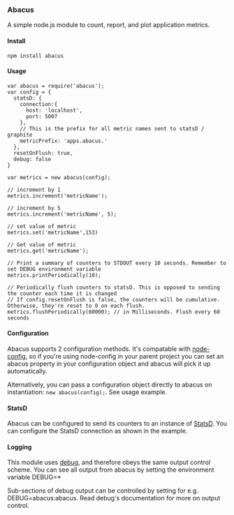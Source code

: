 ### Abacus
A simple node.js module to count, report, and plot application metrics.

#### Install
    npm install abacus
    
#### Usage
````
var abacus = require('abacus');
var config = {
  statsD: {
    connection:{
      host: 'localhost',
      port: 5007
    },
    // This is the prefix for all metric names sent to statsD / graphite
    metricPrefix: 'apps.abacus.'
  },
  resetOnFlush: true,
  debug: false
}

var metrics = new abacus(config);

// increment by 1
metrics.increment('metricName');

// increment by 5
metrics.increment('metricName', 5);

// set value of metric
metrics.set('metricName',153)

// Get value of metric
metrics.get('metricName');

// Print a summary of counters to STDOUT every 10 seconds. Remember to set DEBUG environment variable
metrics.printPeriodically(10);

// Periodically flush counters to statsD. This is opposed to sending the counter each time it is changed
// If config.resetOnFlush is false, the counters will be cumulative. Otherwise, they're reset to 0 on each flush.
metrics.flushPeriodically(60000); // in Milliseconds. Flush every 60 seconds
````

#### Configuration
Abacus supports 2 configuration methods. It's compatable with [node-config](http://lorenwest.github.com/node-config/latest/), so if you're using node-config in your parent project you can set an abacus property in your configuration object and abacus will pick it up automatically.

Alternatively, you can pass a configuration object directly to abacus on instantiation: `new abacus(config);`. See usage example.

#### StatsD
Abacus can be configured to send its counters to an instance of [StatsD](https://github.com/etsy/statsd/). You can configure the StatsD connection as shown in the example.

#### Logging
This module uses [debug](https://github.com/visionmedia/debug/), and therefore obeys the same output control scheme. You can see all output from abacus by setting the environment variable DEBUG=*

Sub-sections of debug output can be controlled by setting for e.g. DEBUG=abacus:abacus. Read debug's documentation for more on output control.